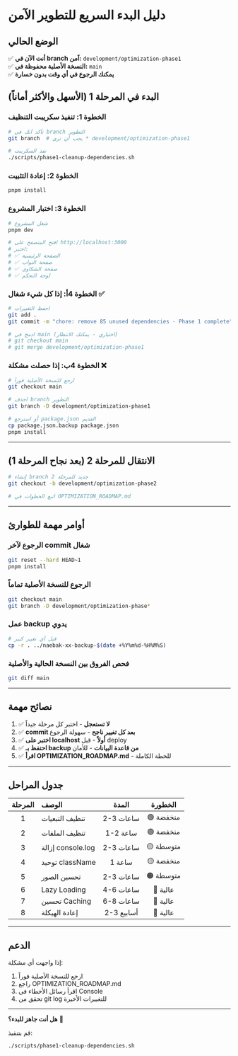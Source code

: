 # دليل البدء السريع للتطوير الآمن

## الوضع الحالي

✅ **أنت الآن في branch آمن:** `development/optimization-phase1`  
✅ **النسخة الأصلية محفوظة في:** `main`  
✅ **يمكنك الرجوع في أي وقت بدون خسارة**

## البدء في المرحلة 1 (الأسهل والأكثر أماناً)

### الخطوة 1: تنفيذ سكريبت التنظيف

```bash
# تأكد أنك في branch التطوير
git branch  # يجب أن ترى * development/optimization-phase1

# نفذ السكريبت
./scripts/phase1-cleanup-dependencies.sh
```

### الخطوة 2: إعادة التثبيت

```bash
pnpm install
```

### الخطوة 3: اختبار المشروع

```bash
# شغل المشروع
pnpm dev

# افتح المتصفح على http://localhost:3000
# اختبر:
# ✅ الصفحة الرئيسية
# ✅ صفحة النواب
# ✅ صفحة الشكاوى
# ✅ لوحة التحكم
```

### الخطوة 4أ: إذا كل شيء شغال ✅

```bash
# احفظ التغييرات
git add .
git commit -m "chore: remove 85 unused dependencies - Phase 1 complete"

# ادمج في main (اختياري - يمكنك الانتظار)
# git checkout main
# git merge development/optimization-phase1
```

### الخطوة 4ب: إذا حصلت مشكلة ❌

```bash
# ارجع للنسخة الأصلية فوراً
git checkout main

# احذف branch التطوير
git branch -D development/optimization-phase1

# أو استرجع package.json القديم
cp package.json.backup package.json
pnpm install
```

---

## الانتقال للمرحلة 2 (بعد نجاح المرحلة 1)

```bash
# إنشاء branch جديد للمرحلة 2
git checkout -b development/optimization-phase2

# اتبع الخطوات في OPTIMIZATION_ROADMAP.md
```

---

## أوامر مهمة للطوارئ

### الرجوع لآخر commit شغال
```bash
git reset --hard HEAD~1
pnpm install
```

### الرجوع للنسخة الأصلية تماماً
```bash
git checkout main
git branch -D development/optimization-phase*
```

### عمل backup يدوي
```bash
# قبل أي تغيير كبير
cp -r . ../naebak-xx-backup-$(date +%Y%m%d-%H%M%S)
```

### فحص الفروق بين النسخة الحالية والأصلية
```bash
git diff main
```

---

## نصائح مهمة

1. ✅ **لا تستعجل** - اختبر كل مرحلة جيداً
2. ✅ **commit بعد كل تغيير ناجح** - سهولة الرجوع
3. ✅ **اختبر على localhost أولاً** - قبل deploy
4. ✅ **احتفظ بـ backup من قاعدة البيانات** - للأمان
5. ✅ **اقرأ OPTIMIZATION_ROADMAP.md** - للخطة الكاملة

---

## جدول المراحل

| المرحلة | الوصف | المدة | الخطورة |
|:---:|:---|:---:|:---:|
| 1 | تنظيف التبعيات | 2-3 ساعات | 🟢 منخفضة |
| 2 | تنظيف الملفات | 1-2 ساعة | 🟢 منخفضة |
| 3 | إزالة console.log | 2-3 ساعات | 🟡 متوسطة |
| 4 | توحيد className | 1 ساعة | 🟡 منخفضة |
| 5 | تحسين الصور | 2-3 ساعات | 🟠 متوسطة |
| 6 | Lazy Loading | 4-6 ساعات | 🔴 عالية |
| 7 | تحسين Caching | 6-8 ساعات | 🔴 عالية |
| 8 | إعادة الهيكلة | 2-3 أسابيع | 🔴 عالية |

---

## الدعم

إذا واجهت أي مشكلة:
1. ارجع للنسخة الأصلية فوراً
2. راجع OPTIMIZATION_ROADMAP.md
3. اقرأ رسائل الأخطاء في Console
4. تحقق من git log للتغييرات الأخيرة

---

**هل أنت جاهز للبدء؟** 🚀

قم بتنفيذ:
```bash
./scripts/phase1-cleanup-dependencies.sh
```
